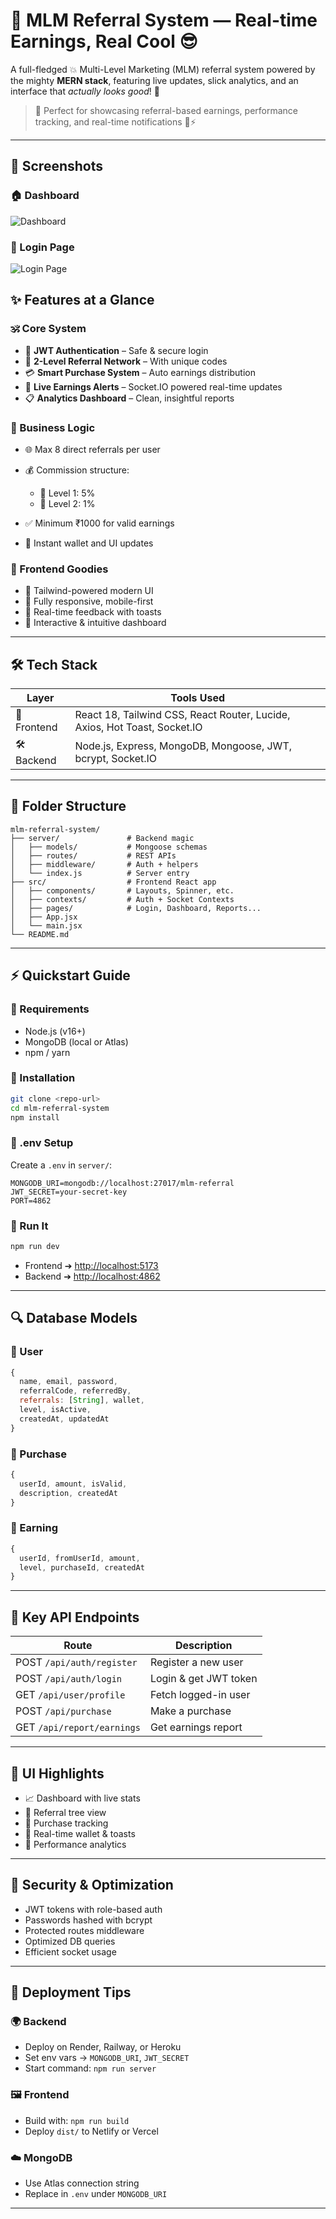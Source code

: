 # 💸 MLM Referral System — Real-time Earnings, Real Cool 😎

A full-fledged 💥 Multi-Level Marketing (MLM) referral system powered by the mighty **MERN stack**, featuring live updates, slick analytics, and an interface that *actually looks good*! 🎨

> 🧠 Perfect for showcasing referral-based earnings, performance tracking, and real-time notifications 💸⚡

---

## 📸 Screenshots

### 🏠 Dashboard
![Dashboard](./screenshots/dashboard.png)

### 🔐 Login Page
![Login Page](./screenshots/login.png)

## ✨ Features at a Glance

### 🕉 Core System

* 🔐 **JWT Authentication** – Safe & secure login
* 👥 **2-Level Referral Network** – With unique codes
* 💳 **Smart Purchase System** – Auto earnings distribution
* 🦾 **Live Earnings Alerts** – Socket.IO powered real-time updates
* 📋 **Analytics Dashboard** – Clean, insightful reports

### 🧠 Business Logic

* 🌐 Max 8 direct referrals per user
* 💰 Commission structure:

  * 🥇 Level 1: 5%
  * 🥈 Level 2: 1%
* ✅ Minimum ₹1000 for valid earnings
* 🔔 Instant wallet and UI updates

### 💅 Frontend Goodies

* 🧼 Tailwind-powered modern UI
* 📱 Fully responsive, mobile-first
* 🛁 Real-time feedback with toasts
* 🧮 Interactive & intuitive dashboard

---

## 🛠 Tech Stack

| Layer       | Tools Used                                                                |
| ----------- | ------------------------------------------------------------------------- |
| 🧠 Frontend | React 18, Tailwind CSS, React Router, Lucide, Axios, Hot Toast, Socket.IO |
| 🛠 Backend  | Node.js, Express, MongoDB, Mongoose, JWT, bcrypt, Socket.IO               |

---

## 📁 Folder Structure

```
mlm-referral-system/
├── server/               # Backend magic
│   ├── models/           # Mongoose schemas
│   ├── routes/           # REST APIs
│   ├── middleware/       # Auth + helpers
│   └── index.js          # Server entry
├── src/                  # Frontend React app
│   ├── components/       # Layouts, Spinner, etc.
│   ├── contexts/         # Auth + Socket Contexts
│   ├── pages/            # Login, Dashboard, Reports...
│   ├── App.jsx
│   └── main.jsx
└── README.md
```

---

## ⚡ Quickstart Guide

### 🧱 Requirements

* Node.js (v16+)
* MongoDB (local or Atlas)
* npm / yarn

### 🧲 Installation

```bash
git clone <repo-url>
cd mlm-referral-system
npm install
```

### 🧲 .env Setup

Create a `.env` in `server/`:

```
MONGODB_URI=mongodb://localhost:27017/mlm-referral
JWT_SECRET=your-secret-key
PORT=4862
```

### 🚀 Run It

```bash
npm run dev
```

* Frontend ➔ [http://localhost:5173](http://localhost:5173)
* Backend ➔ [http://localhost:4862](http://localhost:4862)

---

## 🔍 Database Models

### 👤 User

```js
{
  name, email, password,
  referralCode, referredBy,
  referrals: [String], wallet,
  level, isActive,
  createdAt, updatedAt
}
```

### 💸 Purchase

```js
{
  userId, amount, isValid,
  description, createdAt
}
```

### 🦹 Earning

```js
{
  userId, fromUserId, amount,
  level, purchaseId, createdAt
}
```

---

## 🔗 Key API Endpoints

| Route                      | Description           |
| -------------------------- | --------------------- |
| POST `/api/auth/register`  | Register a new user   |
| POST `/api/auth/login`     | Login & get JWT token |
| GET `/api/user/profile`    | Fetch logged-in user  |
| POST `/api/purchase`       | Make a purchase       |
| GET `/api/report/earnings` | Get earnings report   |

---

## 🎨 UI Highlights

* 📈 Dashboard with live stats
* 🌳 Referral tree view
* 💼 Purchase tracking
* 🔄 Real-time wallet & toasts
* 💼 Performance analytics

---

## 🔐 Security & Optimization

* JWT tokens with role-based auth
* Passwords hashed with bcrypt
* Protected routes middleware
* Optimized DB queries
* Efficient socket usage

---

## 🚀 Deployment Tips

### 🌍 Backend

* Deploy on Render, Railway, or Heroku
* Set env vars → `MONGODB_URI`, `JWT_SECRET`
* Start command: `npm run server`

### 🖼 Frontend

* Build with: `npm run build`
* Deploy `dist/` to Netlify or Vercel

### ☁️ MongoDB

* Use Atlas connection string
* Replace in `.env` under `MONGODB_URI`

---

